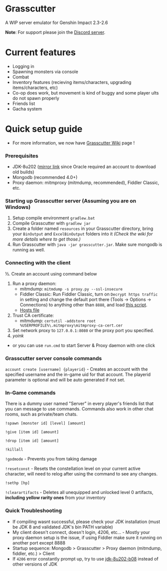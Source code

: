 # Grasscutter
A WIP server emulator for Genshin Impact 2.3-2.6

**Note**: For support please join the [Discord server](https://discord.gg/T5vZU6UyeG).

# Current features
* Logging in
* Spawning monsters via console
* Combat
* Inventory features (recieving items/characters, upgrading items/characters, etc)
* Co-op does work, but movement is kind of buggy and some player ults do not spawn properly
* Friends list
* Gacha system

# Quick setup guide
* For more information, we now have [Grasscutter Wiki](https://github.com/Melledy/Grasscutter/wiki/) page !
### Prerequisites
* JDK-8u202 ([mirror link](https://mirrors.huaweicloud.com/java/jdk/8u202-b08/) since Oracle required an account to download old builds)
* Mongodb (recommended 4.0+)
* Proxy daemon: mitmproxy (mitmdump, recommended), Fiddler Classic, etc.

### Starting up Grasscutter server (Assuming you are on Windows)
1. Setup compile environment `gradlew.bat`
2. Compile Grasscutter with `gradlew jar`
3. Create a folder named `resources` in your Grasscutter directory, bring your `BinOutput` and `ExcelBinOutput` folders into it *(Check the wiki for more details where to get those.)*
4. Run Grasscutter with `java -jar grasscutter.jar`. Make sure mongodb is running as well.

### Connecting with the client
½. Create an account using command below
1. Run a proxy daemon:
	- mitmdump: `mitmdump -s proxy.py --ssl-insecure`
	- Fiddler Classic: Run Fiddler Classic, turn on `Decrypt https traffic` in setting and change the default port there (Tools -> Options -> Connections) to anything other than `8888`, and load [this script](https://github.lunatic.moe/fiddlerscript).
	- [Hosts file](https://github.com/Melledy/Grasscutter/wiki/Running#traffic-route-map)
2. Trust CA certificate:
	- mitmdump: `certutil -addstore root %USERPROFILE%\.mitmproxy\mitmproxy-ca-cert.cer`
2. Set network proxy to `127.0.0.1:8080` or the proxy port you specified.
4. *yoink*

* or you can use `run.cmd` to start Server & Proxy daemon with one click

### Grasscutter server console commands

`account create [username] {playerid}` - Creates an account with the specified username and the in-game uid for that account. The playerid parameter is optional and will be auto generated if not set.

### In-Game commands
There is a dummy user named "Server" in every player's friends list that you can message to use commands. Commands also work in other chat rooms, such as private/team chats.

`!spawn [monster id] [level] [amount]`

`!give [item id] [amount]`

`!drop [item id] [amount]`

`!killall`

`!godmode` - Prevents you from taking damage

`!resetconst` - Resets the constellation level on your current active character, will need to relog after using the command to see any changes.

`!sethp [hp]`

`!clearartifacts` - Deletes all unequipped and unlocked level 0 artifacts, **including yellow rarity ones** from your inventory

### Quick Troubleshooting
* If compiling wasnt successful, please check your JDK installation (must be JDK 8 and validated JDK's bin PATH variable)
* My client doesn't connect, doesn't login, 4206, etc... - Mostly your proxy daemon setup is the issue, if using Fiddler make sure it running on another port except 8888
* Startup sequence: Mongodb > Grasscutter > Proxy daemon (mitmdump, fiddler, etc.) > Client
* If `4206` error constantly prompt up, try to use [jdk-8u202-b08](https://mirrors.huaweicloud.com/java/jdk/8u202-b08/) instead of other versions of JDK

